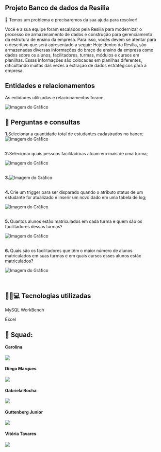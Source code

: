 ## <strong>Projeto  Banco de dados da Resilia</strong>


🎯 Temos um problema e precisaremos da sua ajuda para resolver!

Você e a sua equipe foram escalados pela Resilia para modernizar o processo
de armazenamento de dados e construção para gerenciamento da estrutura
de ensino da empresa.
Para isso, vocês devem se atentar para o descritivo que será apresentado a
seguir:
Hoje dentro da Resilia, são armazenadas diversas informações do braço de
ensino da empresa como dados sobre os alunos, facilitadores, turmas,
módulos e cursos em planilhas. Essas informações são colocadas em
planilhas diferentes, dificultando muitas das vezes a extração de dados
estratégicos para a empresa.


## Entidades e relacionamentos

As entidades utilizadas e relacionamentos foram:

![Imagem do Gráfico](https://i.ibb.co/S3CMYYj/modelo-fisico.png)



## 📑 Perguntas e consultas

 <strong>1.</strong>Selecionar a quantidade total de estudantes cadastrados no banco;
![Imagem do Gráfico](https://i.ibb.co/Dps9ft3/perg1.jpg)

<br>
 <strong>2.</strong>Selecionar quais pessoas facilitadoras atuam em mais de uma turma;
 
![Imagem do Gráfico](https://i.ibb.co/w0rfzgT/perg2.jpg)

<br>
<strong>3.</strong Crie uma view que selecione a porcentagem de estudantes com status de evasão agrupados por turma;

![Imagem do Gráfico](https://i.ibb.co/bXFPGG3/perg3.jpg)

<br>
<strong>4. </strong>Crie um trigger para ser disparado quando o atributo status de um estudante for atualizado e inserir um novo dado em uma tabela de log;

![Imagem do Gráfico](https://i.ibb.co/bXFPGG3/perg3.jpg)

<br>
<strong>5. </strong>Quantos alunos estão matriculados em cada turma e quem são os facilitadores dessas turmas?

![Imagem do Gráfico](https://i.ibb.co/3kyKVJy/perg5.jpg)

<br>
<strong>6. </strong>Quais são os facilitadores que têm o maior número de alunos matriculados em suas turmas e em quais cursos esses alunos estão matriculados?

![Imagem do Gráfico](https://i.ibb.co/bXFPGG3/perg3.jpg)

<br>

## 🔨🔧💻 Tecnologias utilizadas
 
  
MySQL WorkBench
  
Excel


## 🤝 Squad:



</a> <h4>Carolina</h4>
<a style="display: block;" href="https://github.com/carolrc" target="_blank">
<img src="https://img.shields.io/badge/GitHub-100000?style=for-the-badge&logo=github&logoColor=white">


</a> <h4>Diego Marques</h4>
<a style="display: block;" href="https://github.com/Diegool97" target="_blank">
<img src="https://img.shields.io/badge/GitHub-100000?style=for-the-badge&logo=github&logoColor=white">


</a> <h4>Gabriela Rocha</h4>
<a style="display: block;" href="https://github.com/gabirc26" target="_blank">
<img src="https://img.shields.io/badge/GitHub-100000?style=for-the-badge&logo=github&logoColor=white">


</a> <h4>Guttenberg Junior</h4>
<a style="display: block;" href="https://github.com/GuttenbergJr" target="_blank">
<img src="https://img.shields.io/badge/GitHub-100000?style=for-the-badge&logo=github&logoColor=white">


</a> <h4>Vitória Tavares</h4>
<a style="display: block;" href="https://github.com/VihProgramer" target="_blank">
<img src="https://img.shields.io/badge/GitHub-100000?style=for-the-badge&logo=github&logoColor=white">


